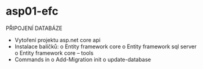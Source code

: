 # asp01-efc

PŘIPOJENÍ DATABÁZE
  -	Vytoření projektu asp.net core api
  -	Instalace balíčků:
    o	Entity framework core
    o	Entity framework sql server
    o	Entity framework core – tools
  -	Commands in 
    o	Add-Migration init
    o	update-database
